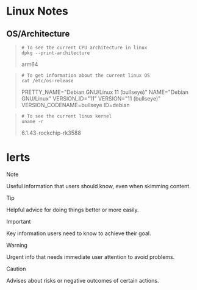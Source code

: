 # Linux Notes

## OS/Architecture

> ```shell
> # To see the current CPU architecture in linux
> dpkg --print-architecture  
> ```
>
> arm64

> ```shell
> # To get information about the current linux OS
> cat /etc/os-release  
> ```
>
> PRETTY_NAME="Debian GNU/Linux 11 (bullseye)"
> NAME="Debian GNU/Linux"
> VERSION_ID="11"
> VERSION="11 (bullseye)"
> VERSION_CODENAME=bullseye
> ID=debian

> ```shell
> # To see the current linux kernel
> uname -r  
> ```
>
> 6.1.43-rockchip-rk3588

# lerts

> [!NOTE]
> Useful information that users should know, even when skimming content.

> [!TIP]
> Helpful advice for doing things better or more easily.

> [!IMPORTANT]
> Key information users need to know to achieve their goal.

> [!WARNING]
> Urgent info that needs immediate user attention to avoid problems.

> [!CAUTION]
> Advises about risks or negative outcomes of certain actions.
